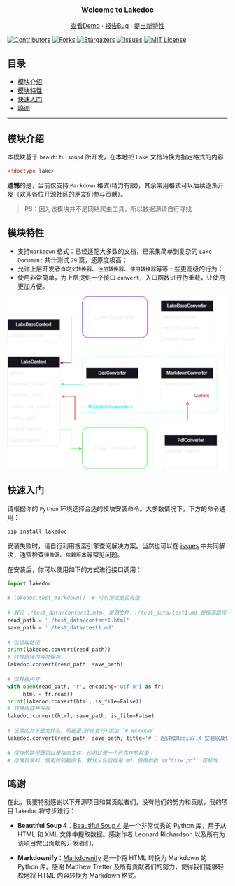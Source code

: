 <p align="center">
  <h3 align="center">Welcome to Lakedoc</h3>
  <p align="center">
    <a href="https://github.com/gupingan/lakedoc">查看Demo</a>
    ·
    <a href="https://github.com/gupingan/lakedoc/issues">报告Bug</a>
    ·
    <a href="https://github.com/gupingan/lakedoc/issues">提出新特性</a>
  </p>
</p>

[![Contributors][contributors-shield]][contributors-url]
[![Forks][forks-shield]][forks-url]
[![Stargazers][stars-shield]][stars-url]
[![Issues][issues-shield]][issues-url]
[![MIT License][license-shield]][license-url]

## 目录

- [模块介绍](#模块介绍)
- [模块特性](#模块特性)
- [快速入门](#快速入门)
- [鸣谢](#鸣谢)

---

## 模块介绍

本模块基于 `beautifulsoup4` 所开发，在本地把 `Lake` 文档转换为指定格式的内容

```html
<!doctype lake>  
```

**遗憾**的是，当前仅支持 `Markdown` 格式(精力有限)，其余常用格式可以后续逐渐开发（欢迎各位开源社区的朋友们参与贡献）。

> PS：因为该模块并不是网络爬虫工具，所以数据源请自行寻找

## 模块特性

- 支持`markdown` 格式：已经适配大多数的文档，已采集简单到复杂的 `Lake Document` 共计测试 `29` 篇，还原度极高；
- 允许上层开发者`自定义转换器`、`注册转换器`、`使用转换器`等等一些更高级的行为；
- 使用非常简单，为上层提供一个接口 `convert`，入口函数进行伪重载，让使用更加方便。

![图片未加载](https://github.com/gupingan/lakedoc/raw/main/lakedoc/assets/arch-dark.png)

## 快速入门

请根据你的 `Python` 环境选择合适的模块安装命令。大多数情况下，下方的命令通用：

```bash
pip install lakedoc
```

安装失败时，请自行利用搜索引擎查阅解决方案。当然也可以在 [issues](https://github.com/gupingan/lakedoc/issues) 中共同解决，通常检查`镜像源`、`依赖版本`等常见问题。

在安装后，你可以使用如下的方式进行接口调用：

```python
import lakedoc

# lakedoc.test_markdown()  # 可以测试是否有效

# 假设 ./test_data/content1.html 是源文件，./test_data/test1.md 是保存路径
read_path = './test_data/content1.html'
save_path = './test_data/test1.md'

# 仅读取路径
print(lakedoc.convert(read_path))
# 转换路径内容并保存
lakedoc.convert(read_path, save_path)

# 仅转换内容
with open(read_path, 'r', encoding='utf-8') as fr:
     html = fr.read()
print(lakedoc.convert(html, is_file=False))
# 转换内容并保存
lakedoc.convert(html, save_path, is_file=False)

# 设置的并不是文件名，而是最顶行(首行)添加 `# xxxxxxx`
lakedoc.convert(read_path, save_path, title='# 🚛 超详细Redis7.X 安装以及快速入门加常见面试题讲解')

# 保存的路径既可以是指向文件，也可以是一个已存在的目录！
# 存储目录时，使用时间戳命名，默认文件后缀是 md，使用参数 suffix='pdf' 可修改
```

## 鸣谢


在此，我要特别感谢以下开源项目和其贡献者们，没有他们的努力和贡献，我的项目 `lakedoc` 将寸步难行：

- **Beautiful Soup 4**：[Beautiful Soup 4](https://www.crummy.com/software/BeautifulSoup/) 是一个非常优秀的 Python 库，用于从 HTML 和 XML 文件中提取数据。感谢作者 Leonard Richardson 以及所有为该项目做出贡献的开发者们。

* **Markdownify**：[Markdownify](https://github.com/matthewwithanm/python-markdownify) 是一个将 HTML 转换为 Markdown 的 Python 库。感谢 Matthew Tretter 及所有贡献者们的努力，使得我们能够轻松地将 HTML 内容转换为 Markdown 格式。



<!-- links -->
[your-project-path]:gupingan/lakedoc
[contributors-shield]: https://img.shields.io/github/contributors/gupingan/lakedoc.svg?style=flat-square
[contributors-url]: https://github.com/gupingan/lakedoc/graphs/contributors
[forks-shield]: https://img.shields.io/github/forks/gupingan/lakedoc.svg?style=flat-square
[forks-url]: https://github.com/gupingan/lakedoc/network/members
[stars-shield]: https://img.shields.io/github/stars/gupingan/lakedoc.svg?style=flat-square
[stars-url]: https://github.com/gupingan/lakedoc/stargazers
[issues-shield]: https://img.shields.io/github/issues/gupingan/lakedoc.svg?style=flat-square
[issues-url]: https://img.shields.io/github/issues/gupingan/lakedoc.svg
[license-shield]: https://img.shields.io/github/license/gupingan/lakedoc.svg?style=flat-square
[license-url]: https://github.com/gupingan/lakedoc/blob/master/LICENSE.txt
